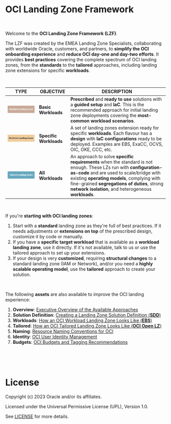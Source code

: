 # **OCI Landing Zone Framework**

&nbsp; 


Welcome to the **OCI Landing Zone Framework (LZF)**.

The LZF was created by the EMEA Landing Zone Specialists, collaborating with worldwide Oracle, customers, and partners, to **simplify the OCI onboarding experience** and **reduce OCI day-one and day-two efforts**. It provides **best practices** covering the complete spectrum of OCI landing zones, from the **standards** to the **tailored** approaches, including landing zone extensions for specific **workloads**.

&nbsp; 


| TYPE  |  OBJECTIVE | DESCRIPTION | 
|---|---|---|
| <a href="/landing-zones/standard_landing_zones/standard_landing_zones.md" ><img src="images/slz.jpg" alt= “” width="500" height=""></a>  | **Basic Workloads** | **Prescribed** and **ready to use** solutions with a **guided setup** and  **IaC**. This is the  recommended approach for initial landing zone deployments covering the **most-common workload scenarios**.  | 
| <a href="workload_landing_zones/workload_landing_zones.md" ><img src="images/wlz.jpg" alt= “” width="500" height=""> </a>  | **Specific Workloads** | A set of landing zones extension ready for specific **workloads**. Each flavour has a **design** with **IaC configurations** ready to be deployed. Examples are EBS, ExaCC, OCVS, OIC, OKE, CCC, etc. |  
| <a href="tailored_landing_zones/tailored_landing_zones.md" ><img src="images/tlz.jpg" alt= “” width="500" height=""> </a>  | **All Workloads** | An approach to solve **specific requirements** when the standard is not enough. These LZs run with **configuration-as-code** and are used to scale/bridge with existing **operating models**, complying with fine-grained **segregations of duties**, strong **network isolation**, and heterogeneous **workloads**.  |  


&nbsp; 

If you're **starting with OCI landing zones**:
1. Start with a **standard** landing zone as they're full of best practices. If it needs adjustments or **extensions on top** of the prescribed design, customize it by code or manually. 
2. If you have a **specific target workload** that is available as a **workload landing zone**, use it directly. If it's not available, talk to us or use the tailored approach to set up your extensions.
3. If your design is very **customized**, requiring **structural changes** to a standard landing zone (IAM or Network), and/or you need a **highly scalable operating model**, use the **tailored** approach to create your solution.

&nbsp; 

The following **assets** are also available to improve the OCI landing experience:
1. **Overview**: [Executive Overview of the Available Approaches](/landing-zones/commons/EMEA_LandingZonesSpecialists_ExecOverview.pdf)
2. **Solution Definition**: [Creating a Landing Zone Solution Definition (**SDD**)](/landing-zones/commons/lz_solution_definition.md)
3. **Workloads**: [How an OCI Workload Landing Zone Looks Like (**EBS**)](https://github.com/oracle-quickstart/terraform-oci-open-lz/tree/master/examples/oci-ebs-lz)
4. **Tailored**: [How an OCI Tailored Landing Zone Looks Like (**OCI Open LZ**)](https://github.com/oracle-quickstart/terraform-oci-open-lz)
5. **Naming**: [Resource Naming Conventions for OCI](/landing-zones/commons/resource_naming_conventions.md)
6. **Identity**: [OCI User Identity Management](/landing-zones/commons/user_identity_management.md)
7. **Budgets**: [OCI Budgets and Tagging Recommendations](/landing-zones/commons/budgets_and_tagging.md)


&nbsp; 

&nbsp; 




# License

Copyright (c) 2023 Oracle and/or its affiliates.

Licensed under the Universal Permissive License (UPL), Version 1.0.

See [LICENSE](https://github.com/oracle-devrel/technology-engineering/blob/main/LICENSE) for more details.
